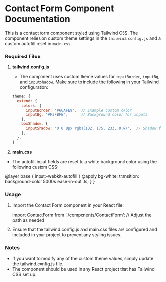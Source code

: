 # Contact Form Component Documentation

This is a contact form component styled using Tailwind CSS. The component relies on custom theme settings in the `tailwind.config.js` and a custom autofill reset in `main.css`.

### Required Files:
1. **tailwind.config.js**
   - The component uses custom theme values for `inputBorder`, `inputBg`, and `inputShadow`. Make sure to include the following in your Tailwind configuration:
   
   ```javascript
   theme: {
     extend: {
       colors: {
         inputBorder: '#66AFE9',  // Example custom color
         inputBg: '#F3FBFE',      // Background color for inputs
       },
       boxShadow: {
         inputShadow: '0 0 8px rgba(102, 175, 233, 0.6)',  // Shadow for inputs on focus
       },
     },
   }
   
2. **main.css**
 - The autofill input fields are reset to a white background color using the following custom CSS:

 @layer base {
  input:-webkit-autofill {
    @apply bg-white;
    transition: background-color 5000s ease-in-out 0s;
  }
}

### Usage
1. Import the Contact Form component in your React file:

    import ContactForm from './components/ContactForm';  // Adjust the path as needed

2. Ensure that the tailwind.config.js and main.css files are configured and included in your project to prevent any styling issues.

### Notes
 - If you want to modify any of the custom theme values, simply update the tailwind.config.js file.
 - The component should be used in any React project that has Tailwind CSS set up.